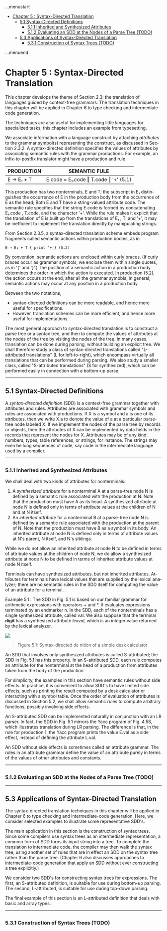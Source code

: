 ...menustart

 - [Chapter 5 : Syntax-Directed Translation](#540b35b48067336ac81ed72b19b2d25d)
     - [5.1 Syntax-Directed Definitions](#c17f9eaa10ce812de9972d19e5f8c9d6)
         - [5.1.1 Inherited and Synthesized Attributes](#04ebabaa61165c801fcaf1d9edb7eb0e)
         - [5.1.2 Evaluating an SDD at the Nodes of a Parse Tree  (TODO)](#6a8f31023d1957d6a63144698dc91303)
     - [5.3 Applications of Syntax-Directed Translation](#b0f40c652517be0bfddc1eec315f7fc6)
         - [5.3.1 Construction of Syntax Trees  (TODO)](#e3e96ea672ac084ac9f816eef5a05639)

...menuend


<h2 id="540b35b48067336ac81ed72b19b2d25d"></h2>

# Chapter 5 : Syntax-Directed Translation

This chapter develops the theme of Section 2.3: the translation of languages guided by context-free grammars. The translation techniques in this chapter will be applied in Chapter 6 to type checking and intermediate-code generation.

The techniques are also useful for implementing little languages for specialized tasks; this chapter includes an example from typesetting.

We associate information with a language construct by attaching *attributes* to the grammar symbol(s) representing the construct, as discussed in Sec­ tion 2.3.2. A syntax-directed definition specifies the values of attributes by associating semantic rules with the grammar productions. For example, an infix-to-postfix translator might have a production and rule 

 PRODUCTION | SEMANTIC FULE
 --- | ---
E → E₁ + T  |  E.code = E₁.code ‖ T.code ‖ '+'   (5.1)

This production has two nonterminals, E and T; the subscript in E₁ distin­guishes the occurrence of E in the production body from the occurrence of E as the head; Both E and T have a string-valued attribute code. The semantic rule specifies that the string E.code is formed by concatenating E₁.code , T.code, and the character '+'. While the rule makes it explicit that the translation of E is built up from the translations of E₁ , T, and '+', it may be inefficient to implement the translation directly by manipulating strings.

From Section 2.3.5, a syntax-directed translation scheme embeds program fragments called semantic actions within production bodies, as in

```
E → E₁ + T { print '+'} (5.2)
```

By convention, semantic actions are enclosed within curly braces. (If curly braces occur as grammar symbols, we enclose them within single quotes, as in '{' and '}'.)  The position of a semantic action in a production body determines the order in which the action is executed. In production (5.2), the action occurs at the end, after all the grammar symbbls; in general, semantic actions may occur at any position in a production body.


Between the two notations, 

 - syntax-directed definitions can be more readable, and hence more useful for specifications. 
 - However, translation schemes can be more efficient, and hence more useful for implementations. 

The most general approach to syntax-directed translation is to construct a parse tree or a syntax tree, and then to compute the values of attributes at the nodes of the tree by visiting the nodes of the tree. In many cases, translation can be done during parsing, without building an explicit tree. We shall therefore study a class of syntax-directed translations called "L-attributed translations" (L for left-to-right), which encompass virtually all translations that can be performed during parsing. We also study a smaller class, called "S-attributed translations" (S for synthesized), which can be performed easily in connection with a bottom-up parse.

---

<h2 id="c17f9eaa10ce812de9972d19e5f8c9d6"></h2>

## 5.1 Syntax-Directed Definitions

A *syntax-directed definition* (SDD) is a context-free grammar together with attributes and rules. Attributes are associated with grammar symbols and rules are associated with productions. If X is a symbol and a is one of its attributes, then we write X.a to denote the value of a at a particular parse-tree node labeled X. If we implement the nodes of the parse tree by records or objects, then the attributes of X can be implemented by data fields in the records that represent the nodes for X. Attributes may be of any kind: numbers, types, table references, or strings, for instance. The strings may even be long sequences of code, say code in the intermediate language used by a compiler.

---

<h2 id="04ebabaa61165c801fcaf1d9edb7eb0e"></h2>

### 5.1.1 Inherited and Synthesized Attributes

We shall deal with two kinds of attributes for nonterminals:

 1. A *synthesized attribute* for a nonterminal A at a parse-tree node N is defined by a semantic rule associated with the production at N. Note that the production must have A as its head. A synthesized attribute at node N is defined only in terms of attribute values at the children of N and at N itself.
 2. An *inherited attribute* for a nonterminal B at a parse-tree node N is defined by a semantic rule associated with the production at the parent of N. Note that the production must have B as a symbol in its body. An inherited attribute at node N is defined only in terms of attribute values at N's parent, N itself, and N's siblings.

While we do not allow an inherited attribute at node N to be defined in terms of attribute values at the children of node N, we do allow a synthesized attribute at node N to be defined in terms of inherited attribute values at node N itself.

Terminals can have synthesized attributes, but not inherited attributes. At­tributes for terminals have lexical values that are supplied by the lexical ana­lyzer; there are no semantic rules in the SDD itself for computing the value of an attribute for a terminal.

Example 5.1 : The SDD in Fig. 5.1 is based on our familiar grammar for arithmetic expressions with operators + and \*. It evaluates expressions termi­nated by an endmarker n. In the SDD, each of the nonterminals has a single synthesized attribute, called val. We also suppose that the terminal **digit** has a synthesized attribute *lexval*, which is an integer value returned by the lexical analyzer.

![](https://raw.githubusercontent.com/mebusy/notes/master/imgs/Compiler_F5.1.png)

> Figure 5.1: Syntax-directed de nition of a simple desk calculator


An SDD that involves only synthesized attributes is called S-attributed; the SDD in Fig. 5.1 has this property. In an S-attributed SDD, each rule computes an attribute for the nonterminal at the head of a production from attributes taken from the body of the production.

For simplicity, the examples in this section have semantic rules without side effects. In practice, it is convenient to allow SDD's to have limited side effects, such as printing the result computed by a desk calculator or interacting with a symbol table. Once the order of evaluation of attributes is discussed in Section 5.2, we shall allow semantic rules to compute arbitrary functions, possibly involving side effects.

An S-attributed SDD can be implemented naturally in conjunction with an LR parser. In fact, the SDD in Fig. 5.1 mirrors the Yacc program of Fig. 4.58, which illustrates translation during LR parsing. The difference is that, in the rule for production 1, the Yacc program prints the value E.val as a side effect, instead of defining the attribute L.val.

An SDD without side effects is sometimes called an attribute grammar. The rules in an attribute grammar define the value of an attribute purely in terms of the values of other attributes and constants.

---

<h2 id="6a8f31023d1957d6a63144698dc91303"></h2>

### 5.1.2 Evaluating an SDD at the Nodes of a Parse Tree  (TODO)

---

<h2 id="b0f40c652517be0bfddc1eec315f7fc6"></h2>

## 5.3 Applications of Syntax-Directed Translation

The syntax-directed translation techniques in this chapter will be applied in Chapter 6 to type checking and intermediate-code generation. Here, we consider selected examples to illustrate some representative SDD's.

The main application in this section is the construction of syntax trees. Since some compilers use syntax trees as an intermediate representation, a common form of SDD turns its input string into a tree. To complete the translation to intermediate code, the compiler may then walk the syntax tree, using another set of rules that are in effect an SDD on the syntax tree rather than the parse tree. (Chapter 6 also discusses approaches to intermediate-code generation that apply an SDD without ever constructing a tree explicitly.) 

We consider two SDD's for constructing syntax trees for expressions. The first, an S-attributed definition, is suitable for use during bottom-up parsing. The second, L-attributed, is suitable for use during top-down parsing.

The final example of this section is an L-attributed definition that deals with basic and array types.


---

<h2 id="e3e96ea672ac084ac9f816eef5a05639"></h2>

### 5.3.1 Construction of Syntax Trees  (TODO)











